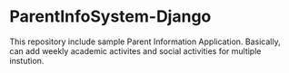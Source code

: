 # ParentInfoSystem-Django
This repository include sample Parent Information Application. Basically, can add weekly academic activites and social activities for multiple instution.
